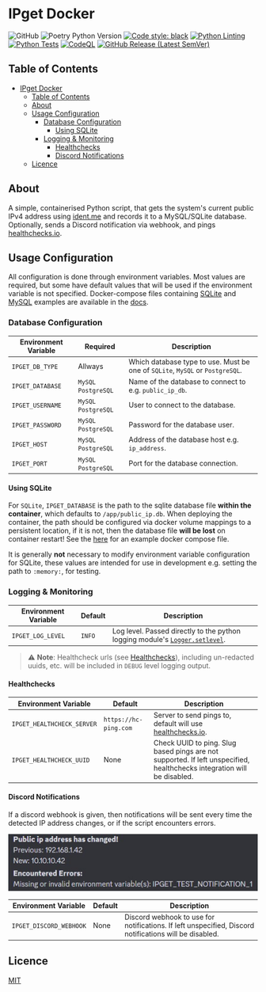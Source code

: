 # IPget Docker

![GitHub](https://img.shields.io/github/license/LunaPurpleSunshine/ipget?label=licence)
![Poetry Python Version](https://img.shields.io/badge/dynamic/toml?url=https%3A%2F%2Fraw.githubusercontent.com%2FLunaPurpleSunshine%2Fipget%2Fmaster%2Fpyproject.toml&query=%24.tool.poetry.dependencies.python&logoColor=12a8ff&label=python)
[![Code style: black](https://img.shields.io/badge/code%20style-black-000000.svg)](https://github.com/psf/black)
[![Python Linting](https://github.com/LunaPurpleSunshine/ipget/actions/workflows/python-lint.yml/badge.svg)](https://github.com/LunaPurpleSunshine/ipget/actions/workflows/python-lint.yml)
[![Python Tests](https://github.com/LunaPurpleSunshine/ipget/actions/workflows/python-tests.yml/badge.svg)](https://github.com/LunaPurpleSunshine/ipget/actions/workflows/python-tests.yml)
[![CodeQL](https://github.com/LunaPurpleSunshine/ipget/actions/workflows/codeql.yml/badge.svg)](https://github.com/LunaPurpleSunshine/ipget/actions/workflows/codeql.yml)
[![GitHub Release (Latest SemVer)](https://img.shields.io/github/v/release/LunaPurpleSunshine/ipget?sort=semver)](https://github.com/LunaPurpleSunshine/ipget-docker/releases)

## Table of Contents

- [IPget Docker](#ipget-docker)
  - [Table of Contents](#table-of-contents)
  - [About](#about)
  - [Usage Configuration](#usage-configuration)
    - [Database Configuration](#database-configuration)
      - [Using SQLite](#using-sqlite)
    - [Logging \& Monitoring](#logging--monitoring)
      - [Healthchecks](#healthchecks)
      - [Discord Notifications](#discord-notifications)
  - [Licence](#licence)

## About

A simple, containerised Python script, that gets the system's current public IPv4 address using [ident.me](https://api.ident.me) and records it to a MySQL/SQLite database.
Optionally, sends a Discord notification via webhook, and pings [healthchecks.io](https://healthchecks.io/).

## Usage Configuration

All configuration is done through environment variables. Most values are required, but some have default values that will be used if the environment variable is not specified.
Docker-compose files containing [SQLite](docs/sqlite-example-compose.yaml) and [MySQL](docs/mysql-example-compose.yaml) examples are available in the [docs](docs).

### Database Configuration

| Environment Variable | Required             | Description                                                                   |
| -------------------- | -------------------- | ----------------------------------------------------------------------------- |
| `IPGET_DB_TYPE`      | Allways              | Which database type to use. Must be one of `SQLite`, `MySQL` or `PostgreSQL`. |
| `IPGET_DATABASE`     | `MySQL` `PostgreSQL` | Name of the database to connect to e.g. `public_ip_db`.                       |
| `IPGET_USERNAME`     | `MySQL` `PostgreSQL` | User to connect to the database.                                              |
| `IPGET_PASSWORD`     | `MySQL` `PostgreSQL` | Password for the database user.                                               |
| `IPGET_HOST`         | `MySQL` `PostgreSQL` | Address of the database host e.g. `ip_address`.                               |
| `IPGET_PORT`         | `MySQL` `PostgreSQL` | Port for the database connection.                                             |

#### Using SQLite

For `SQLite`, `IPGET_DATABASE` is the path to the sqlite database file **within the container**, which defaults to `/app/public_ip.db`.
When deploying the container, the path should be configured via docker volume mappings to a persistent location, if it is not, then the database file **will be lost** on container restart!
See the [here](docs/sqlite-example-compose.yaml) for an example docker compose file.

It is generally **not** necessary to modify environment variable configuration for SQLite, these values are intended for use in development e.g. setting the path to `:memory:`, for testing.

### Logging & Monitoring

| Environment Variable | Default | Description                                                                                                                                              |
| -------------------- | ------- | -------------------------------------------------------------------------------------------------------------------------------------------------------- |
| `IPGET_LOG_LEVEL`    | `INFO`  | Log level. Passed directly to the python logging module's [`Logger.setlevel`](https://docs.python.org/3.7/library/logging.html#logging.Logger.setLevel). |

>⚠️ **Note**:
Healthcheck urls (see [Healthchecks](#healthchecks)), including un-redacted uuids, etc. will be included in `DEBUG` level logging output.

#### Healthchecks

| Environment Variable       | Default               | Description                                                                                                             |
| -------------------------- | --------------------- | ----------------------------------------------------------------------------------------------------------------------- |
| `IPGET_HEALTHCHECK_SERVER` | `https://hc-ping.com` | Server to send pings to, default will use [healthchecks.io](https://healthchecks.io).                                   |
| `IPGET_HEALTHCHECK_UUID`   | None                  | Check UUID to ping. Slug based pings are not supported. If left unspecified, healthchecks integration will be disabled. |

#### Discord Notifications

If a discord webhook is given, then notifications will be sent every time the detected IP address changes, or if the script encounters errors.

![Example discord notifications](docs/images/notifications.jpg "Example discord notifications")

| Environment Variable    | Default | Description                                                                                            |
| ----------------------- | ------- | ------------------------------------------------------------------------------------------------------ |
| `IPGET_DISCORD_WEBHOOK` | None    | Discord webhook to use for notifications. If left unspecified, Discord notifications will be disabled. |

## Licence

[MIT](LICENCE.txt)

